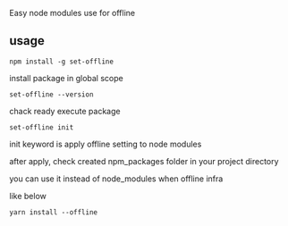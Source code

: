 Easy node modules use for offline

## usage

```
npm install -g set-offline
```
install package in global scope

```
set-offline --version
```
chack ready execute package

```
set-offline init
```
init keyword is apply offline setting to node modules


after apply, check created npm_packages folder in your project directory

you can use it instead of node_modules when offline infra

like below
```
yarn install --offline
```
